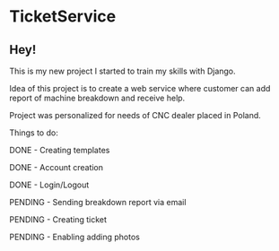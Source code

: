 # TicketService

<h2>Hey!</h2>
<p>This is my new project I started to train my skills with Django.</p>
<p>Idea of this project is to create a web service where customer can add report of machine breakdown and receive help.</p>
<p>Project was personalized for needs of CNC dealer placed in Poland.</p>

</p>Things to do:</p>
<p>DONE - Creating templates</p>
<p>DONE - Account creation</p>
<p>DONE - Login/Logout</p>
<p>PENDING - Sending breakdown report via email</p>
<p>PENDING - Creating ticket</p>
<p>PENDING - Enabling adding photos</p>